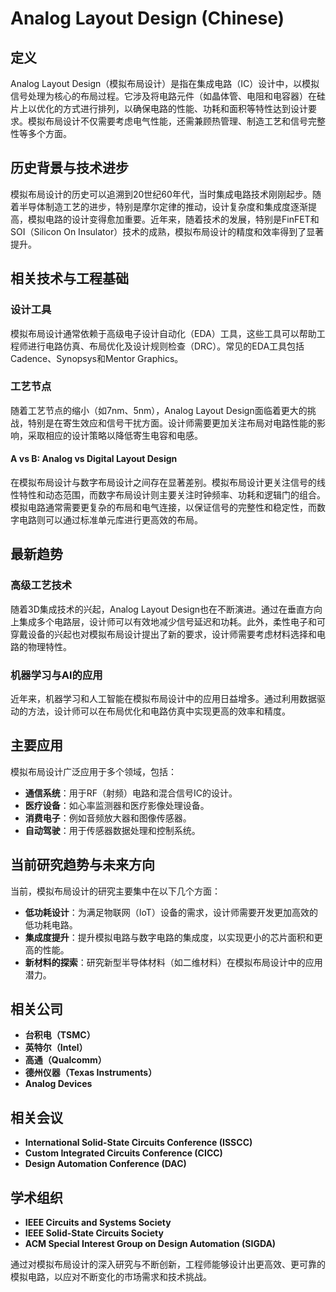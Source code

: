 # Analog Layout Design (Chinese)

## 定义
Analog Layout Design（模拟布局设计）是指在集成电路（IC）设计中，以模拟信号处理为核心的布局过程。它涉及将电路元件（如晶体管、电阻和电容器）在硅片上以优化的方式进行排列，以确保电路的性能、功耗和面积等特性达到设计要求。模拟布局设计不仅需要考虑电气性能，还需兼顾热管理、制造工艺和信号完整性等多个方面。

## 历史背景与技术进步
模拟布局设计的历史可以追溯到20世纪60年代，当时集成电路技术刚刚起步。随着半导体制造工艺的进步，特别是摩尔定律的推动，设计复杂度和集成度逐渐提高，模拟电路的设计变得愈加重要。近年来，随着技术的发展，特别是FinFET和SOI（Silicon On Insulator）技术的成熟，模拟布局设计的精度和效率得到了显著提升。

## 相关技术与工程基础
### 设计工具
模拟布局设计通常依赖于高级电子设计自动化（EDA）工具，这些工具可以帮助工程师进行电路仿真、布局优化及设计规则检查（DRC）。常见的EDA工具包括Cadence、Synopsys和Mentor Graphics。

### 工艺节点
随着工艺节点的缩小（如7nm、5nm），Analog Layout Design面临着更大的挑战，特别是在寄生效应和信号干扰方面。设计师需要更加关注布局对电路性能的影响，采取相应的设计策略以降低寄生电容和电感。

#### A vs B: Analog vs Digital Layout Design
在模拟布局设计与数字布局设计之间存在显著差别。模拟布局设计更关注信号的线性特性和动态范围，而数字布局设计则主要关注时钟频率、功耗和逻辑门的组合。模拟电路通常需要更复杂的布局和电气连接，以保证信号的完整性和稳定性，而数字电路则可以通过标准单元库进行更高效的布局。

## 最新趋势
### 高级工艺技术
随着3D集成技术的兴起，Analog Layout Design也在不断演进。通过在垂直方向上集成多个电路层，设计师可以有效地减少信号延迟和功耗。此外，柔性电子和可穿戴设备的兴起也对模拟布局设计提出了新的要求，设计师需要考虑材料选择和电路的物理特性。

### 机器学习与AI的应用
近年来，机器学习和人工智能在模拟布局设计中的应用日益增多。通过利用数据驱动的方法，设计师可以在布局优化和电路仿真中实现更高的效率和精度。

## 主要应用
模拟布局设计广泛应用于多个领域，包括：
- **通信系统**：用于RF（射频）电路和混合信号IC的设计。
- **医疗设备**：如心率监测器和医疗影像处理设备。
- **消费电子**：例如音频放大器和图像传感器。
- **自动驾驶**：用于传感器数据处理和控制系统。

## 当前研究趋势与未来方向
当前，模拟布局设计的研究主要集中在以下几个方面：
- **低功耗设计**：为满足物联网（IoT）设备的需求，设计师需要开发更加高效的低功耗电路。
- **集成度提升**：提升模拟电路与数字电路的集成度，以实现更小的芯片面积和更高的性能。
- **新材料的探索**：研究新型半导体材料（如二维材料）在模拟布局设计中的应用潜力。

## 相关公司
- **台积电（TSMC）**
- **英特尔（Intel）**
- **高通（Qualcomm）**
- **德州仪器（Texas Instruments）**
- **Analog Devices**

## 相关会议
- **International Solid-State Circuits Conference (ISSCC)**
- **Custom Integrated Circuits Conference (CICC)**
- **Design Automation Conference (DAC)**

## 学术组织
- **IEEE Circuits and Systems Society**
- **IEEE Solid-State Circuits Society**
- **ACM Special Interest Group on Design Automation (SIGDA)**

通过对模拟布局设计的深入研究与不断创新，工程师能够设计出更高效、更可靠的模拟电路，以应对不断变化的市场需求和技术挑战。